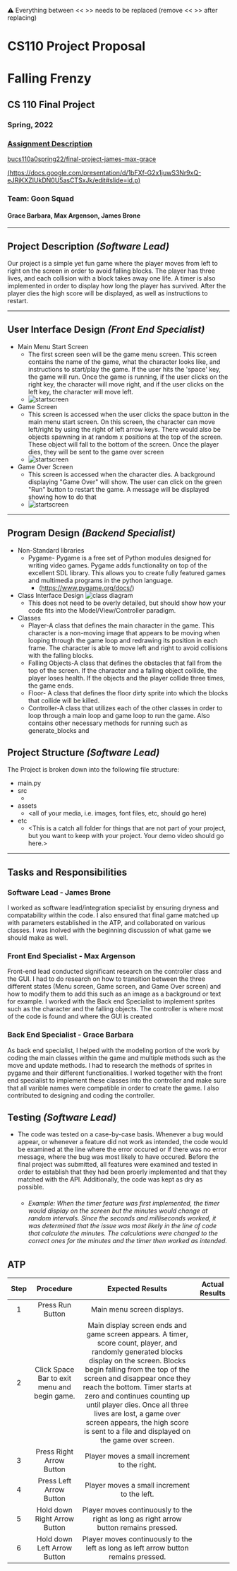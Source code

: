 :warning: Everything between << >> needs to be replaced (remove << >> after replacing)
# CS110 Project Proposal
# Falling Frenzy
## CS 110 Final Project
### Spring, 2022
### [Assignment Description](https://docs.google.com/document/d/1H4R6yLL7som1lglyXWZ04RvTp_RvRFCCBn6sqv-82ps/edit#)

[bucs110a0spring22/final-project-james-max-grace](#) 

[(https://docs.google.com/presentation/d/1bFXf-G2x1juwS3Nr9xQ-eJRjKXZIUkDN0U5asCTSxJk/edit#slide=id.p)](#) 

### Team: Goon Squad
#### Grace Barbara, Max Argenson, James Brone

***

## Project Description *(Software Lead)*

Our project is a simple yet fun game where the player moves from left to right on the screen in order to avoid falling blocks. The player has three lives, and each collision with a block takes away one life. A timer is also implemented in order to display how long the player has survived. After the player dies the high score will be displayed, as well as instructions to restart.
***    

## User Interface Design *(Front End Specialist)*

* Main Menu Start Screen
  * The first screen seen will be the game menu screen. This screen contains the name of the game, what the character looks like, and instructions to start/play the game. If the user hits the 'space' key, the game will run. Once the game is running, if the user clicks on the right key, the character will move right, and if the user clicks on the left key, the character will move left. 
  * ![startscreen](assets/backgroundscreen.png)
* Game Screen
  * This screen is accessed when the user clicks the space button in the main menu start screen. On this screen, the character can move left/right by using the right of left arrow keys. There would also be objects spawning in at random x positions at the top of the screen. These object will fall to the bottom of the screen. Once the player dies, they will be sent to the game over screen
  * ![startscreen](assets/CS110GameBackground.jpg)
* Game Over Screen
  * This screen is accessed when the character dies. A background displaying "Game Over" will show. The user can click on the green "Run" button to restart the game. A message will be displayed showing how to do that
  * ![startscreen](assets/CS110GameOver.png)
***        

## Program Design *(Backend Specialist)*

* Non-Standard libraries
    * Pygame- Pygame is a free set of Python modules designed for writing video games. Pygame adds functionality on top of the excellent SDL library. This allows you to create fully featured games and multimedia programs in the python language.
        * (https://www.pygame.org/docs/)
* Class Interface Design
        ![class diagram](assets/classinterfacedesign.jpg) 
    * This does not need to be overly detailed, but should show how your code fits into the Model/View/Controller paradigm.
* Classes
    * Player-A class that defines the main character in the game. This character is a non-moving image that appears to be moving when looping through the game loop and redrawing its position in each frame. The character is able to move left and right to avoid collisions with the falling blocks.
    * Falling Objects-A class that defines the obstacles that fall from the top of the screen. If the character and a falling object collide, the player loses health. If the objects and the player collide three times, the game ends.
    * Floor- A class that defines the floor dirty sprite into which the blocks that collide will be killed.
    * Controller-A class that utilizes each of the other classes in order to loop through a main loop and game loop to run the game. Also contains other necessary methods for running such as generate_blocks and 

## Project Structure *(Software Lead)*

The Project is broken down into the following file structure:
* main.py
* src
    * <all of your python files should go here>
* assets
    * <all of your media, i.e. images, font files, etc, should go here)
* etc
    * <This is a catch all folder for things that are not part of your project, but you want to keep with your project. Your demo video should go here.>

***

## Tasks and Responsibilities

### Software Lead - James Brone

I worked as software lead/integration specialist by ensuring dryness and compatability within the code. I also ensured that final game matched up with parameters established in the ATP, and collaborated on various classes. I was inolved with the beginning discussion of what game we should make as well.

### Front End Specialist - Max Argenson

Front-end lead conducted significant research on the controller class and the GUI. I had to do research on how to transition between the three different states (Menu screen, Game screen, and Game Over screen) and how to modify them to add this such as an image as a background or text for example. I worked with the Back end Specialist to implement sprites such as the character and the falling objects. The controller is where most of the code is found and where the GUI is created

### Back End Specialist - Grace Barbara

As back end specialist, I helped with the modeling portion of the work by coding the main classes within the game and multiple methods such as the move and update methods. I had to research the methods of sprites in pygame and their different functionalities. I worked together with the front end specialist to implement these classes into the controller and make sure that all varible names were compatible in order to create the game. I also contributed to designing and coding the controller.

## Testing *(Software Lead)*

*  The code was tested on a case-by-case basis. Whenever a bug would appear, or whenever a feature did not work as intended, the code would be examined at the line where the error occured or if there was no error message, where the bug was most likely to have occured. Before the final project was submitted, all features were examined and tested in order to establish that they had been proerly implemented and that they matched with the API. Additionally, the code was kept as dry as possible. 
   * ###### Example: When the timer feature was first implemented, the timer would display on the screen but the minutes would change at random intervals. Since the seconds and milliseconds worked, it was determined that the issue was most likely in the line of code that calculate the minutes. The calculations were changed to the correct ones for the minutes and the timer then worked as intended.

## ATP

| Step                  | Procedure     | Expected Results  | Actual Results |
| :----------------------:|:-------------:| :-----------------:| :--------------:|
|  1  | Press Run Button  | Main menu screen displays. |          |
|  2  | Click Space Bar to exit menu and begin game. | Main display screen ends and game screen appears. A timer, score count, player, and randomly generated blocks display on the screen. Blocks begin falling from the top of the screen and disappear once they reach the bottom. Timer starts at zero and continues counting up until player dies. Once all three lives are lost, a game over screen appears, the high score is sent to a file and displayed on the game over screen.|          |
|  3  | Press Right Arrow Button| Player moves a small increment to the right. |           |
|  4  | Press Left Arrow Button | Player moves a small increment to the left. |          |
|  5  | Hold down Right Arrow Button| Player moves continuously to the right as long as right arrow button remains pressed.  |
|  6  | Hold down Left Arrow Button| Player moves continuously to the left as long as left arrow button remains pressed.  |



